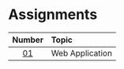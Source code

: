 # Assignments

|  Number   | Topic           |
| :-------: | :-------------- |
| [01](01/) | Web Application |
